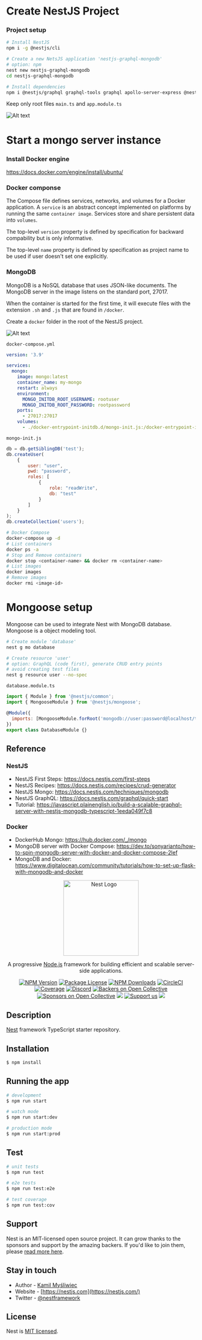 # Create NestJS Project
### Project setup
<!-- TODO: introduction to NestJS -->
```bash
# Install NestJS
npm i -g @nestjs/cli

# Create a new NetsJS application 'nestjs-graphql-mongodb'
# option: npm
nest new nestjs-graphql-mongodb
cd nestjs-graphql-mongodb

# Install dependencies
npm i @nestjs/graphql graphql-tools graphql apollo-server-express @nestjs/mongoose mongoose class-validator --save
```
Keep only root files `main.ts` and `app.module.ts`

![Alt text](readme/nest-new.png)

# Start a mongo server instance
### Install Docker engine
https://docs.docker.com/engine/install/ubuntu/
### Docker componse
The Compose file defines services, networks, and volumes for a Docker application. A `service` is an abstract concept implemented on platforms by running the same `container image`. Services store and share persistent data into `volumes`.

The top-level `version` property is defined by specification for backward compability but is only informative.

The top-level `name` property is defined by specification as project name to be used if user doesn't set one explicitly.

### MongoDB 
MongoDB is a NoSQL database that uses JSON-like documents. The MongoDB server in the image listens on the standard port, 27017.

When the container is started for the first time, it will execute files with the extension `.sh` and `.js` that are found in `/docker`.

Create a `docker` folder in the root of the NestJS project.

![Alt text](readme/docker-folder.png)

`docker-compose.yml`
```yml
version: '3.9'

services: 
  mongo: 
    image: mongo:latest 
    container_name: my-mongo 
    restart: always 
    environment: 
      MONGO_INITDB_ROOT_USERNAME: rootuser 
      MONGO_INITDB_ROOT_PASSWORD: rootpassword 
    ports: 
      - 27017:27017 
    volumes: 
      - ./docker-entrypoint-initdb.d/mongo-init.js:/docker-entrypoint-initdb.d/mongo-init.js:ro
```
`mongo-init.js`
```javascript
db = db.getSiblingDB('test');
db.createUser(
    {
        user: "user",
        pwd: "password",
        roles: [
            {
                role: "readWrite",
                db: "test"
            }
        ]
    }
);
db.createCollection('users');
```
```bash
# Docker Compose
docker-compose up -d
# List containers
docker ps -a
# Stop and Remove containers
docker stop <container-name> && docker rm <container-name>
# List images
docker images
# Remove images
docker rmi <image-id>
```
# Mongoose setup
Mongoose can be used to integrate Nest with MongoDB database. Mongoose is a object modeling tool.

```bash
# Create module 'database'
nest g mo database

# Create resource 'user'
# option: GraphQL (code first), generate CRUD entry points
# avoid creating test files
nest g resource user --no-spec
```
`database.module.ts`
```javascript
import { Module } from '@nestjs/common';
import { MongooseModule } from '@nestjs/mongoose';

@Module({
  imports: [MongooseModule.forRoot('mongodb://user:password@localhost/test')],
})
export class DatabaseModule {}
```

## Reference
### NestJS
- NestJS First Steps: https://docs.nestjs.com/first-steps
- NestJS Recipes: https://docs.nestjs.com/recipes/crud-generator
- NestJS Mongo: https://docs.nestjs.com/techniques/mongodb
- NestJS GraphQL: https://docs.nestjs.com/graphql/quick-start
- Tutorial: https://javascript.plainenglish.io/build-a-scalable-graphql-server-with-nestjs-mongodb-typescript-1eeda049f7c8
### Docker 
- DockerHub Mongo: https://hub.docker.com/_/mongo
- MongoDB server with Docker Compose: https://dev.to/sonyarianto/how-to-spin-mongodb-server-with-docker-and-docker-compose-2lef
- MongoDB and Docker: https://www.digitalocean.com/community/tutorials/how-to-set-up-flask-with-mongodb-and-docker

<p align="center">
  <a href="http://nestjs.com/" target="blank"><img src="https://nestjs.com/img/logo-small.svg" width="200" alt="Nest Logo" /></a>
</p>

[circleci-image]: https://img.shields.io/circleci/build/github/nestjs/nest/master?token=abc123def456
[circleci-url]: https://circleci.com/gh/nestjs/nest

  <p align="center">A progressive <a href="http://nodejs.org" target="_blank">Node.js</a> framework for building efficient and scalable server-side applications.</p>
    <p align="center">
<a href="https://www.npmjs.com/~nestjscore" target="_blank"><img src="https://img.shields.io/npm/v/@nestjs/core.svg" alt="NPM Version" /></a>
<a href="https://www.npmjs.com/~nestjscore" target="_blank"><img src="https://img.shields.io/npm/l/@nestjs/core.svg" alt="Package License" /></a>
<a href="https://www.npmjs.com/~nestjscore" target="_blank"><img src="https://img.shields.io/npm/dm/@nestjs/common.svg" alt="NPM Downloads" /></a>
<a href="https://circleci.com/gh/nestjs/nest" target="_blank"><img src="https://img.shields.io/circleci/build/github/nestjs/nest/master" alt="CircleCI" /></a>
<a href="https://coveralls.io/github/nestjs/nest?branch=master" target="_blank"><img src="https://coveralls.io/repos/github/nestjs/nest/badge.svg?branch=master#9" alt="Coverage" /></a>
<a href="https://discord.gg/G7Qnnhy" target="_blank"><img src="https://img.shields.io/badge/discord-online-brightgreen.svg" alt="Discord"/></a>
<a href="https://opencollective.com/nest#backer" target="_blank"><img src="https://opencollective.com/nest/backers/badge.svg" alt="Backers on Open Collective" /></a>
<a href="https://opencollective.com/nest#sponsor" target="_blank"><img src="https://opencollective.com/nest/sponsors/badge.svg" alt="Sponsors on Open Collective" /></a>
  <a href="https://paypal.me/kamilmysliwiec" target="_blank"><img src="https://img.shields.io/badge/Donate-PayPal-ff3f59.svg"/></a>
    <a href="https://opencollective.com/nest#sponsor"  target="_blank"><img src="https://img.shields.io/badge/Support%20us-Open%20Collective-41B883.svg" alt="Support us"></a>
  <a href="https://twitter.com/nestframework" target="_blank"><img src="https://img.shields.io/twitter/follow/nestframework.svg?style=social&label=Follow"></a>
</p>
  <!--[![Backers on Open Collective](https://opencollective.com/nest/backers/badge.svg)](https://opencollective.com/nest#backer)
  [![Sponsors on Open Collective](https://opencollective.com/nest/sponsors/badge.svg)](https://opencollective.com/nest#sponsor)-->

## Description

[Nest](https://github.com/nestjs/nest) framework TypeScript starter repository.

## Installation

```bash
$ npm install
```

## Running the app

```bash
# development
$ npm run start

# watch mode
$ npm run start:dev

# production mode
$ npm run start:prod
```

## Test

```bash
# unit tests
$ npm run test

# e2e tests
$ npm run test:e2e

# test coverage
$ npm run test:cov
```

## Support

Nest is an MIT-licensed open source project. It can grow thanks to the sponsors and support by the amazing backers. If you'd like to join them, please [read more here](https://docs.nestjs.com/support).

## Stay in touch

- Author - [Kamil Myśliwiec](https://kamilmysliwiec.com)
- Website - [https://nestjs.com](https://nestjs.com/)
- Twitter - [@nestframework](https://twitter.com/nestframework)

## License

Nest is [MIT licensed](LICENSE).
